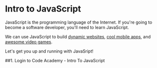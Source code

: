 # Intro to JavaScript

JavaScript is the programming language of the Internet. If you're going to become a software developer, you'll need to learn JavaScript.

We can use JavaScript to build [dynamic websites](https://en.wikipedia.org/wiki/Dynamic_web_page), [cool mobile apps](http://ionicframework.com/), and [awesome video games](http://www.phaser.io/).

Let's get you up and running with JavaSript!

##1. Login to Code Academy  - Intro To JavaScript


